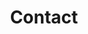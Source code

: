 ---
layout: page
title: Contact
permalink: /contact/
description: contact info
nav: false
nav_order: 4
---